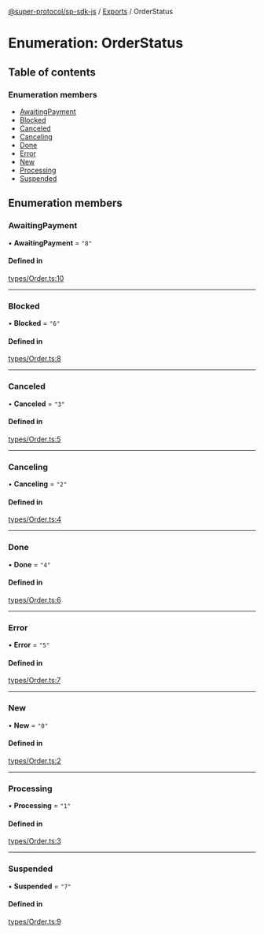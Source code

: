 [@super-protocol/sp-sdk-js](../README.md) / [Exports](../modules.md) / OrderStatus

# Enumeration: OrderStatus

## Table of contents

### Enumeration members

- [AwaitingPayment](OrderStatus.md#awaitingpayment)
- [Blocked](OrderStatus.md#blocked)
- [Canceled](OrderStatus.md#canceled)
- [Canceling](OrderStatus.md#canceling)
- [Done](OrderStatus.md#done)
- [Error](OrderStatus.md#error)
- [New](OrderStatus.md#new)
- [Processing](OrderStatus.md#processing)
- [Suspended](OrderStatus.md#suspended)

## Enumeration members

### AwaitingPayment

• **AwaitingPayment** = `"8"`

#### Defined in

[types/Order.ts:10](https://github.com/Super-Protocol/sp-sdk-js/blob/8e674e4/src/types/Order.ts#L10)

___

### Blocked

• **Blocked** = `"6"`

#### Defined in

[types/Order.ts:8](https://github.com/Super-Protocol/sp-sdk-js/blob/8e674e4/src/types/Order.ts#L8)

___

### Canceled

• **Canceled** = `"3"`

#### Defined in

[types/Order.ts:5](https://github.com/Super-Protocol/sp-sdk-js/blob/8e674e4/src/types/Order.ts#L5)

___

### Canceling

• **Canceling** = `"2"`

#### Defined in

[types/Order.ts:4](https://github.com/Super-Protocol/sp-sdk-js/blob/8e674e4/src/types/Order.ts#L4)

___

### Done

• **Done** = `"4"`

#### Defined in

[types/Order.ts:6](https://github.com/Super-Protocol/sp-sdk-js/blob/8e674e4/src/types/Order.ts#L6)

___

### Error

• **Error** = `"5"`

#### Defined in

[types/Order.ts:7](https://github.com/Super-Protocol/sp-sdk-js/blob/8e674e4/src/types/Order.ts#L7)

___

### New

• **New** = `"0"`

#### Defined in

[types/Order.ts:2](https://github.com/Super-Protocol/sp-sdk-js/blob/8e674e4/src/types/Order.ts#L2)

___

### Processing

• **Processing** = `"1"`

#### Defined in

[types/Order.ts:3](https://github.com/Super-Protocol/sp-sdk-js/blob/8e674e4/src/types/Order.ts#L3)

___

### Suspended

• **Suspended** = `"7"`

#### Defined in

[types/Order.ts:9](https://github.com/Super-Protocol/sp-sdk-js/blob/8e674e4/src/types/Order.ts#L9)
